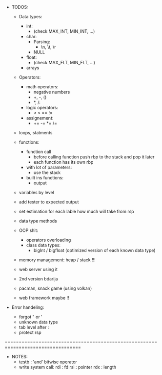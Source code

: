 - TODOS:
    - Data types:
        - int:  
            - (check MAX_INT, MIN_INT, ...)
        - char:
            - Parsing:
                - \n, \t, \r
            - NULL
        - float:
            - (check MAX_FLT, MIN_FLT, ...)
        - arrays

    - Operators:
        - math operators:
            - negative numbers
            + +, -, ()
            - *, /:
        - logic operators:
            - < > == !=
        - assignement:
            - += -= *= /=

    - loops, statments
    
    - functions:
        - function call
            - before calling function push rbp to the stack and pop it later
            - each function has its own rbp
        - with lot of parameters:
            - use the stack
        - built ins functions:
            - output
    - variables by level
    - add tester to expected output
    - set estimation for each lable how much will take from rsp
    - data type methods
    - OOP shit:
        - operators overloading
        - class data types: 
            - bigInt / bigfloat (optimized version of each known data type)
    - memory management:
        heap / stack !!!
    - web server using it
    - 2nd version bdarija
    - pacman, snack game (using volkan)
    - web framework maybe !!

- Error handeling:
    - forgot " or '
    - unknown data type
    - tab level after :
    - protect rsp

=================================================================================
- NOTES:
    + testb : 'and' bitwise operator
    + write system call:
        rdi : fd
        rsi : pointer
        rdx : length